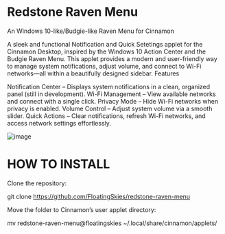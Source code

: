 # Redstone Raven Menu
An Windows 10-like/Budgie-like Raven Menu for Cinnamon

A sleek and functional Notification and Quick Setetings applet for the Cinnamon Desktop, inspired by the Windows 10 Action Center and the Budgie Raven Menu. This applet provides a modern and user-friendly way to manage system notifications, adjust volume, and connect to Wi-Fi networks—all within a beautifully designed sidebar.
Features

Notification Center – Displays system notifications in a clean, organized panel (still in development).
Wi-Fi Management – View available networks and connect with a single click.
Privacy Mode – Hide Wi-Fi networks when privacy is enabled.
Volume Control – Adjust system volume via a smooth slider.
Quick Actions – Clear notifications, refresh Wi-Fi networks, and access network settings effortlessly.

![image](https://github.com/user-attachments/assets/49b99b73-fc0e-4357-81c7-68fa93e975c9)


# HOW TO INSTALL
Clone the repository:

git clone https://github.com/FloatingSkies/redstone-raven-menu

Move the folder to Cinnamon’s user applet directory:

mv redstone-raven-menu@floatingskies ~/.local/share/cinnamon/applets/
